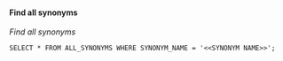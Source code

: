 #### Find all synonyms
<i> Find all synonyms </i> 

`
SELECT * FROM ALL_SYNONYMS WHERE SYNONYM_NAME = '<<SYNONYM NAME>>';
`
